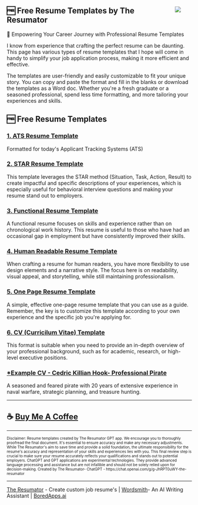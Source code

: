 <img style="margin: 30px;" align="right" src="https://boredapps.ai/wp-content/uploads/2023/11/Resumator_300_Logo.png">

## 🆓 Free Resume Templates by The Resumator

🌟 Empowering Your Career Journey with Professional Resume Templates

I know from experience that crafting the perfect resume can be daunting.  This page has various types of resume templates that I hope will come in handy  to simplify your job application process, making it more efficient and effective.

The templates are user-friendly and easily customizable to fit your unique story. You can copy and paste the format and fill in the blanks or download the templates as a Word doc. 
Whether you're a fresh graduate or a seasoned professional, spend less time formatting, and more tailoring your experiences and skills.

## 🆓 Free Resume Templates

### [1. ATS Resume Template ](https://github.com/BoredApps/Free-Resume-Templates/blob/main/ATS%20Resume%20Template.md)
Formatted for today's Applicant Tracking Systems (ATS)

### [2. STAR Resume Template ](https://github.com/BoredApps/Free-Resume-Templates/blob/main/STAR%20Template.md)
This template leverages the STAR method (Situation, Task, Action, Result) to create impactful and specific descriptions of your experiences, which is especially useful for behavioral interview questions and making your resume stand out to employers.

### [3. Functional Resume Template](https://github.com/BoredApps/Free-Resume-Templates/blob/main/Functional%20Resume%20Template.md)
A functional resume focuses on skills and experience rather than on chronological work history. This resume is useful to those who have had an occasional gap in employment but have consistently improved their skills. 

### [4. Human Readable Resume Template](https://github.com/BoredApps/Free-Resume-Templates/blob/main/Human%20Readable%20Resume%20Template.md)
When crafting a resume for human readers, you have more flexibility to use design elements and a narrative style. The focus here is on readability, visual appeal, and storytelling, while still maintaining professionalism. 

### [5. One Page Resume Template](https://github.com/BoredApps/Free-Resume-Templates/blob/main/One%20Page%20Template.md)
A simple, effective one-page resume template that you can use as a guide. Remember, the key is to customize this template according to your own experience and the specific job you're applying for.

### [6. CV (Curricilum Vitae) Template](https://github.com/BoredApps/Free-Resume-Templates/blob/main/CV%20Template.md)
 This format is suitable when you need to provide an in-depth overview of your professional background, such as for academic, research, or high-level executive positions.

### [*Example CV - Cedric Killian Hook- Professional Pirate](https://github.com/BoredApps/Free-Resume-Templates/blob/main/Example%20Resume.md) 
A seasoned and feared pirate with 20 years of extensive experience in naval warfare, strategic planning, and treasure hunting. 

<hr>

## ☕ [Buy Me A Coffee](https://www.buymeacoffee.com/boredapps)

<hr>
<span style="font-size:10px;">Disclaimer: Resume templates created by The Resumator GPT app.  We encourage you to thoroughly proofread the final document. It's essential to ensure accuracy and make any necessary adjustments. While The Resumator's aim to save time and provide a solid foundation, the ultimate responsibility for the resume's accuracy and representation of your skills and experiences lies with you. This final review step is crucial to make sure your resume accurately reflects your qualifications and stands out to potential employers.
ChatGPT and GPT applications are experimental technologies. They provide advanced language processing and assistance but are not infallible and should not be solely relied upon for decision-making.
Created by The Resumator- ChatGPT - https://chat.openai.com/g/g-JhRPT0uWY-the-resumator</span>
<hr>

[The Resumator](https://chat.openai.com/g/g-JhRPT0uWY-the-resumator) - Create custom job resume's | [Wordsmith](https://chat.openai.com/g/g-dH2mK7Um0-wordsmith)- An AI Writing Assistant | [BoredApps.ai](https://boredapps.ai/)
